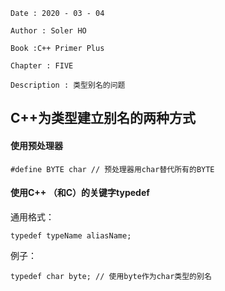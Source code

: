 ```
Date : 2020 - 03 - 04

Author : Soler HO

Book :C++ Primer Plus

Chapter : FIVE
 
Description : 类型别名的问题
```
## C++为类型建立别名的两种方式

#### 使用预处理器
```
#define BYTE char // 预处理器用char替代所有的BYTE
```

#### 使用C++ （和C）的关键字typedef
通用格式：
```
typedef typeName aliasName;
```

例子：
```
typedef char byte; // 使用byte作为char类型的别名
```